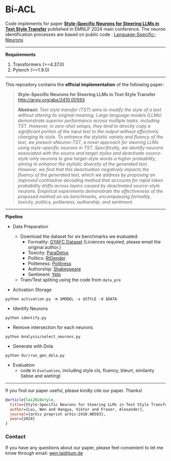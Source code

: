 # **Bi-ACL**

Code implements for paper **[Style-Specific Neurons for Steering LLMs in Text Style Transfer](http://arxiv.org/abs/2410.00593)** published in EMNLP 2024 main conference.
The neuron identification processes are based on public code : [Language-Specific-Neurons](https://github.com/RUCAIBox/Language-Specific-Neurons)

---

**Requirements**

1. Transformers (>=4.37.0)
2. Pytorch (>=1.9.0)

---

This repository contains the **official implementation** of the following paper:

> **Style-Specific Neurons for Steering LLMs in Text Style Transfer** http://arxiv.org/abs/2410.00593
>
> **Abstract:** _Text style transfer (TST) aims to modify the style of a text without altering its original meaning. Large language models (LLMs) demonstrate superior performance across multiple tasks, including TST. However, in zero-shot setups, they tend to directly copy a significant portion of the input text to the output without effectively changing its style. To enhance the stylistic variety and fluency of the text, we present sNeuron-TST, a novel approach for steering LLMs using style-specific neurons in TST. Specifically, we identify neurons associated with the source and target styles and deactivate source-style-only neurons to give target-style words a higher probability, aiming to enhance the stylistic diversity of the generated text. However, we find that this deactivation negatively impacts the fluency of the generated text, which we address by proposing an improved contrastive decoding method that accounts for rapid token probability shifts across layers caused by deactivated source-style neurons. Empirical experiments demonstrate the effectiveness of the proposed method on six benchmarks, encompassing formality, toxicity, politics, politeness, authorship, and sentiment._

---
**Pipeline**

+ Data Preparation
   + Download the dataset for six benchmarks we evaluated:
        - Formality: [GYAFC Dataset](https://github.com/raosudha89/GYAFC-corpus) (Liciences required, please email the original author.)
        - Toxicity: [ParaDetox](https://github.com/s-nlp/paradetox)
        - Politics: [RtGender](https://nlp.stanford.edu/robvoigt/rtgender/)
        - Politeness: [Politness](https://github.com/tag-and-generate/politeness-dataset)
        - Authorship: [Shakespeare](https://github.com/harsh19/Shakespearizing-Modern-English)
        - Sentiment: [Yelp](https://www.yelp.com/dataset)
    + Train/Test spliting using the code from ```data_pre```

+ Activation Storage
```
python activation.py -m $MODEL -s $STYLE -d $DATA
```
+ Identify Neurons
```
python identify.py
```
+ Remove intersection for each neurons
```
python Analysis/select_neurons.py
```

+ Generate with Dola
```
python Our/run_gen_dola.py
```
+ Evaluation
    - code in ```Evaluation```, including style cls, fluency, bleurt, similarity (labse and wieting)

****
If you find our paper useful, please kindly cite our paper. Thanks!
```bibtex
@article{lai2024style,
  title={Style-Specific Neurons for Steering LLMs in Text Style Transfer},
  author={Lai, Wen and Hangya, Viktor and Fraser, Alexander},
  journal={arXiv preprint arXiv:2410.00593},
  year={2024}
}
```
   
### Contact
If you have any questions about our paper, please feel convenient to let me know through email: [wen.lai@tum.de](mailto:wen.lai@tum.de) 

   

